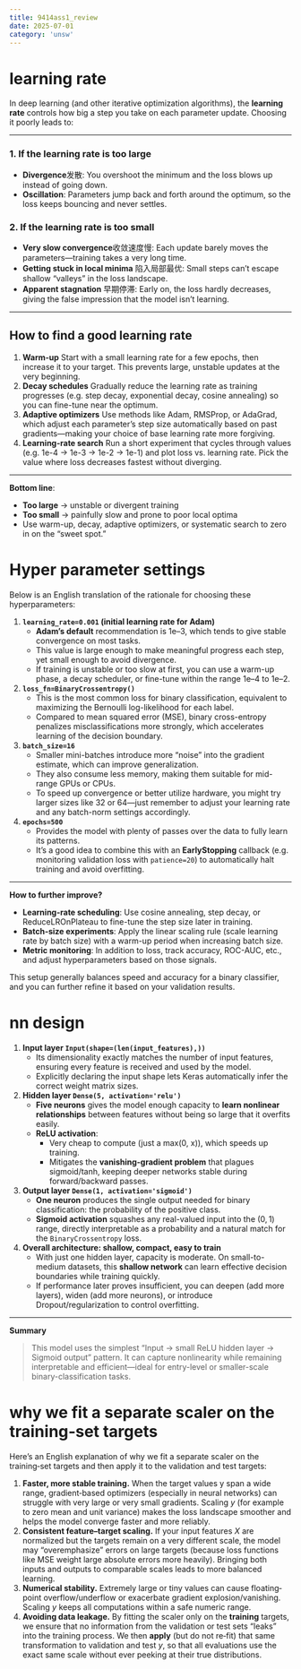 ```yaml
---
title: 9414ass1_review
date: 2025-07-01
category: 'unsw'
---
```


# learning rate

In deep learning (and other iterative optimization algorithms), the **learning rate** controls how big a step you take on each parameter update. Choosing it poorly leads to:

---

### 1. If the learning rate is **too large**

- **Divergence**发散: You overshoot the minimum and the loss blows up instead of going down.
- **Oscillation**: Parameters jump back and forth around the optimum, so the loss keeps bouncing and never settles.

### 2. If the learning rate is **too small**

- **Very slow convergence**收敛速度慢: Each update barely moves the parameters—training takes a very long time.
- **Getting stuck in local minima** 陷入局部最优: Small steps can’t escape shallow “valleys” in the loss landscape.
- **Apparent stagnation** 早期停滞: Early on, the loss hardly decreases, giving the false impression that the model isn’t learning.

---

## How to find a good learning rate

1. **Warm-up**
   Start with a small learning rate for a few epochs, then increase it to your target. This prevents large, unstable updates at the very beginning.
2. **Decay schedules**
   Gradually reduce the learning rate as training progresses (e.g. step decay, exponential decay, cosine annealing) so you can fine-tune near the optimum.
3. **Adaptive optimizers**
   Use methods like Adam, RMSProp, or AdaGrad, which adjust each parameter’s step size automatically based on past gradients—making your choice of base learning rate more forgiving.
4. **Learning-rate search**
   Run a short experiment that cycles through values (e.g. 1e-4 → 1e-3 → 1e-2 → 1e-1) and plot loss vs. learning rate. Pick the value where loss decreases fastest without diverging.

---

**Bottom line**:

- **Too large** → unstable or divergent training
- **Too small** → painfully slow and prone to poor local optima
- Use warm-up, decay, adaptive optimizers, or systematic search to zero in on the “sweet spot.”

# Hyper parameter settings

Below is an English translation of the rationale for choosing these hyperparameters:

1. **`learning_rate=0.001` (initial learning rate for Adam)**
   - **Adam’s default** recommendation is 1e–3, which tends to give stable convergence on most tasks.
   - This value is large enough to make meaningful progress each step, yet small enough to avoid divergence.
   - If training is unstable or too slow at first, you can use a warm-up phase, a decay scheduler, or fine-tune within the range 1e–4 to 1e–2.
2. **`loss_fn=BinaryCrossentropy()`**
   - This is the most common loss for binary classification, equivalent to maximizing the Bernoulli log-likelihood for each label.
   - Compared to mean squared error (MSE), binary cross-entropy penalizes misclassifications more strongly, which accelerates learning of the decision boundary.
3. **`batch_size=16`**
   - Smaller mini-batches introduce more “noise” into the gradient estimate, which can improve generalization.
   - They also consume less memory, making them suitable for mid-range GPUs or CPUs.
   - To speed up convergence or better utilize hardware, you might try larger sizes like 32 or 64—just remember to adjust your learning rate and any batch-norm settings accordingly.
4. **`epochs=500`**
   - Provides the model with plenty of passes over the data to fully learn its patterns.
   - It’s a good idea to combine this with an **EarlyStopping** callback (e.g. monitoring validation loss with `patience=20`) to automatically halt training and avoid overfitting.

---

**How to further improve?**

- **Learning-rate scheduling**: Use cosine annealing, step decay, or ReduceLROnPlateau to fine-tune the step size later in training.
- **Batch-size experiments**: Apply the linear scaling rule (scale learning rate by batch size) with a warm-up period when increasing batch size.
- **Metric monitoring**: In addition to loss, track accuracy, ROC-AUC, etc., and adjust hyperparameters based on those signals.

This setup generally balances speed and accuracy for a binary classifier, and you can further refine it based on your validation results.

# nn design

1. **Input layer `Input(shape=(len(input_features),))`**
   - Its dimensionality exactly matches the number of input features, ensuring every feature is received and used by the model.
   - Explicitly declaring the input shape lets Keras automatically infer the correct weight matrix sizes.
2. **Hidden layer `Dense(5, activation='relu')`**
   - **Five neurons** gives the model enough capacity to **learn nonlinear relationships** between features without being so large that it overfits easily.
   - **ReLU activation**:
     - Very cheap to compute (just a max(0, x)), which speeds up training.
     - Mitigates the **vanishing-gradient problem** that plagues sigmoid/tanh, keeping deeper networks stable during forward/backward passes.
3. **Output layer `Dense(1, activation='sigmoid')`**
   - **One neuron** produces the single output needed for binary classification: the probability of the positive class.
   - **Sigmoid activation** squashes any real-valued input into the $(0,1)$ range, directly interpretable as a probability and a natural match for the `BinaryCrossentropy` loss.
4. **Overall architecture: shallow, compact, easy to train**
   - With just one hidden layer, capacity is moderate. On small-to-medium datasets, this **shallow network** can learn effective decision boundaries while training quickly.
   - If performance later proves insufficient, you can deepen (add more layers), widen (add more neurons), or introduce Dropout/regularization to control overfitting.

---

**Summary**

> This model uses the simplest “Input → small ReLU hidden layer → Sigmoid output” pattern. It can capture nonlinearity while remaining interpretable and efficient—ideal for entry-level or smaller-scale binary-classification tasks.

# why we fit a separate scaler on the training‐set targets

Here’s an English explanation of why we fit a separate scaler on the training‐set targets and then apply it to the validation and test targets:

1. **Faster, more stable training.**
   When the target values y span a wide range, gradient‐based optimizers (especially in neural networks) can struggle with very large or very small gradients. Scaling $y$ (for example to zero mean and unit variance) makes the loss landscape smoother and helps the model converge faster and more reliably.
2. **Consistent feature–target scaling.**
   If your input features $X$ are normalized but the targets remain on a very different scale, the model may “overemphasize” errors on large targets (because loss functions like MSE weight large absolute errors more heavily). Bringing both inputs and outputs to comparable scales leads to more balanced learning.
3. **Numerical stability.**
   Extremely large or tiny values can cause floating‐point overflow/underflow or exacerbate gradient explosion/vanishing. Scaling $y$ keeps all computations within a safe numeric range.
4. **Avoiding data leakage.**
   By fitting the scaler only on the **training** targets, we ensure that no information from the validation or test sets “leaks” into the training process. We then **apply** (but do not re‐fit) that same transformation to validation and test $y$, so that all evaluations use the exact same scale without ever peeking at their true distributions.
